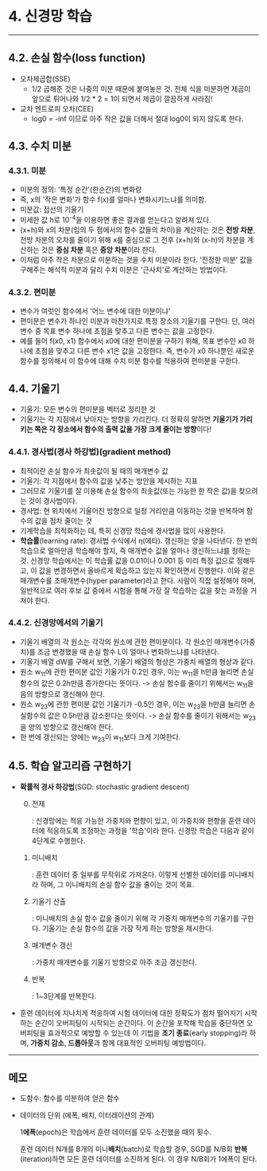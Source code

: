 # 4. 신경망 학습

---



## 4.2. 손실 함수(loss function)

- 오차제곱합(SSE)
  - 1/2 곱해준 것은 나중의 미분 때문에 붙여놓은 것. 전체 식을 미분하면 제곱이 앞으로 튀어나와 1/2 * 2 = 1이 되면서 제곱이 깔끔하게 사라짐!
- 교차 엔트로피 오차(CEE)
  - log0 = -inf 이므로 아주 작은 값을 더해서 절대 log0이 되지 않도록 한다.



## 4.3. 수치 미분

### 4.3.1. 미분

- 미분의 정의: '특정 순간'(한순간)의 변화량
- 즉, x의 '작은 변화'가 함수 f(x)를 얼마나 변화시키느냐를 의미함.
- 미분값: 접선의 기울기
- 미세한 값 h로 10<sup>-4</sup>을 이용하면 좋은 결과를 얻는다고 알려져 있다.
- (x+h)와 x의 차분(임의 두 점에서의 함수 값들의 차이)을 계산하는 것은 **전방 차분**, 전방 차분의 오차를 줄이기 위해 x를 중심으로 그 전후 (x+h)와 (x-h)의 차분을 계산하는 것은 **중심 차분** 혹은 **중앙 차분**이라 한다.
- 이처럼 아주 작은 차분으로 미분하는 것을 수치 미분이라 한다. '진정한 미분' 값을 구해주는 해석적 미분과 달리 수치 미분은 '근사치'로 계산하는 방법이다.

### 4.3.2. 편미분

- 변수가 여럿인 함수에서 '어느 변수에 대한 미분이냐'
- 편미분은 변수가 하나인 미분과 마찬가지로 특정 장소의 기울기를 구한다. 단, 여러 변수 중 목표 변수 하나에 초점을 맞추고 다른 변수는 값을 고정한다.
- 예를 들어 f(x0, x1) 함수에서 x0에 대한 편미분을 구하기 위해, 목표 변수인 x0 하나에 초점을 맞추고 다른 변수 x1은 값을 고정한다. 즉, 변수가 x0 하나뿐인 새로운 함수를 정의해서 이 함수에 대해 수치 미분 함수를 적용하여 편미분을 구한다.



## 4.4. 기울기

- 기울기: 모든 변수의 편미분을 벡터로 정리한 것
- 기울기는 각 지점에서 낮아지는 방향을 가리킨다. 더 정확히 말하면 **기울기가 가리키는 쪽은 각 장소에서 함수의 출력 값을 가장 크게 줄이는 방향**이다!

### 4.4.1. 경사법(경사 하강법)(gradient method)

- 최적이란 손실 함수가 최솟값이 될 때의 매개변수 값
- 기울기: 각 지점에서 함수의 값을 낮추는 방안을 제시하는 지표
- 그러므로 기울기를 잘 이용해 손실 함수의 최솟값(또는 가능한 한 작은 값)을 찾으려는 것이 경사법이다.
- 경사법: 현 위치에서 기울어진 방향으로 일정 거리만큼 이동하는 것을 반복하며 함수의 값을 점차 줄이는 것
- 기계학습을 최적화하는 데, 특히 신경망 학습에 경사법을 많이 사용한다.
- **학습률**(learning rate): 경사법 수식에서 η(에타). 갱신하는 양을 나타낸다. 한 번의 학습으로 얼마만큼 학습해야 할지, 즉 매개변수 값을 얼마나 갱신하느냐를 정하는 것. 신경망 학습에서는 이 학습률 값을 0.01이나 0.001 등 미리 특정 값으로 정해두고, 이 값을 변경하면서 올바르게 확습하고 있는지 확인하면서 진행한다. 이와 같은 매개변수를 초매개변수(hyper parameter)라고 한다. 사람이 직접 설정해야 하며, 일반적으로 여러 후보 값 중에서 시험을 통해 가장 잘 학습하는 값을 찾는 과정을 거쳐야 한다.

### 4.4.2. 신경망에서의 기울기

- 기울기 배열의 각 원소는 각각의 원소에 관한 편미분이다. 각 원소인 매개변수(가중치)를 조금 변경했을 때 손실 함수 L이 얼마나 변화하느냐를 나타낸다.
- 기울기 배열 dW를 구해서 보면, 기울기 배열의 형상은 가중치 배열의 형상과 같다.
- 원소 w<sub>11</sub>에 관한 편미분 값인 기울기가 0.2인 경우, 이는 w<sub>11</sub>을 h만큼 늘리면 손실함수의 값은 0.2h만큼 증가한다는 뜻이다. -> 손실 함수를 줄이기 위해서는 w<sub>11</sub>을 음의 방향으로 갱신해야 한다.
-  원소 w<sub>23</sub>에 관한 편미분 값인 기울기가 -0.5인 경우, 이는 w<sub>23</sub>을 h만큼 늘리면 손실함수의 값은 0.5h만큼 감소한다는 뜻이다. -> 손실 함수를 줄이기 위해서는 w<sub>23</sub>을 양의 방향으로 갱신해야 한다.
- 한 번에 갱신되는 양에는 w<sub>23</sub>이 w<sub>11</sub>보다 크게 기여한다.



## 4.5. 학습 알고리즘 구현하기

- **확률적 경사 하강법**(SGD: stochastic gradient descent)

  0. 전제

     : 신경망에는 적응 가능한 가중치와 편향이 있고, 이 가중치와 편향을 훈련 데이터에 적응하도록 조정하는 과정을 '학습'이라 한다. 신경망 학습은 다음과 같이 4단계로 수행한다.

  1. 미니배치

     : 훈련 데이터 중 일부를 무작위로 가져온다. 이렇게 선별한 데이터를 미니배치라 하며, 그 미니배치의 손실 함수 값을 줄이는 것이 목표.

  2. 기울기 산출

     : 미니배치의 손실 함수 값을 줄이기 위해 각 가중치 매개변수의 기울기를 구한다. 기울기는 손실 함수의 값을 가장 작게 하는 방향을 제시한다.

  3. 매개변수 갱신

     : 가중치 매개변수를 기울기 방향으로 아주 조금 갱신한다.

  4. 반복

     : 1~3단계를 반복한다.

- 훈련 데이터에 지나치게 적응하여 시험 데이터에 대한 정확도가 점차 떨어지기 시작하는 순간이 오버피팅이 시작되는 순간이다. 이 순간을 포착해 학습을 중단하면 오버피팅을 효과적으로 예방할 수 있는데 이 기법을 **조기 종료**(early stopping)라 하며, **가중치 감소**, **드롭아웃**과 함께 대표적인 오버피팅 예방법이다.



---

## 메모

- 도함수: 함수를 미분하여 얻은 함수

- 데이터의 단위 (에폭, 배치, 이터레이션의 관계)

  1**에폭**(epoch)은 학습에서 훈련 데이터를 모두 소진했을 때의 횟수.

  훈련 데이터 N개를 B개의 미니**배치**(batch)로 학습할 경우, SGD를 N/B회 **반복**(iteration)하면 모든 훈련 데이터를 소진하게 된다. 이 경우 N/B회가 1에폭이 된다.


